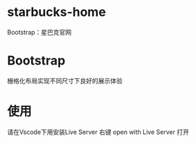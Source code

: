 # starbucks-home
Bootstrap：星巴克官网

# Bootstrap

栅格化布局实现不同尺寸下良好的展示体验


# 使用
 
请在Vscode下用安装Live Server 右键 open with Live Server 打开
